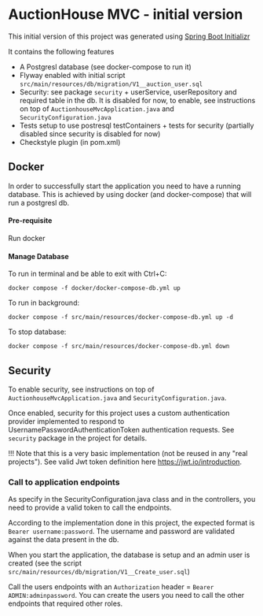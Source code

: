 # AuctionHouse MVC - initial version

This initial version of this project was generated using [Spring Boot Initializr](https://start.spring.io/) 

It contains the following features
- A Postgresl database (see docker-compose to run it)
- Flyway enabled with initial script `src/main/resources/db/migration/V1__auction_user.sql`
- Security: see package `security` + userService, userRepository and required table in the db. 
It is disabled for now, to enable, see instructions on top of `AuctionhouseMvcApplication.java` and `SecurityConfiguration.java`
- Tests setup to use postresql testContainers + tests for security (partially disabled since security is disabled for now)
- Checkstyle plugin (in pom.xml)


## Docker

In order to successfully start the application you need to have a running database.
This is achieved by using docker (and docker-compose) that will run a postgresl db.

#### Pre-requisite

Run docker

#### Manage Database

To run in terminal and be able to exit with Ctrl+C:

```shell
docker compose -f docker/docker-compose-db.yml up 
```

To run in background:
```shell
docker compose -f src/main/resources/docker-compose-db.yml up -d
```

To stop database:
```shell
docker compose -f src/main/resources/docker-compose-db.yml down
```

## Security

To enable security, see instructions on top of `AuctionhouseMvcApplication.java` and `SecurityConfiguration.java`.

Once enabled, security for this project uses a custom authentication provider implemented to respond to UsernamePasswordAuthenticationToken authentication requests.
See `security` package in the project for details.

!!! Note that this is a very basic implementation (not be reused in any "real projects").
See valid Jwt token definition here https://jwt.io/introduction.

### Call to application endpoints

As specify in the SecurityConfiguration.java class and in the controllers, you need to provide a valid token to call the endpoints.

According to the implementation done in this project, the expected format is `Bearer username:password`.
The username and password are validated against the data present in the db.

When you start the application, the database is setup and an admin user is created (see the script `src/main/resources/db/migration/V1__Create_user.sql`)

Call the users endpoints with an `Authorization` header = `Bearer ADMIN:adminpassword`.
You can create the users you need to call the other endpoints that required other roles.

